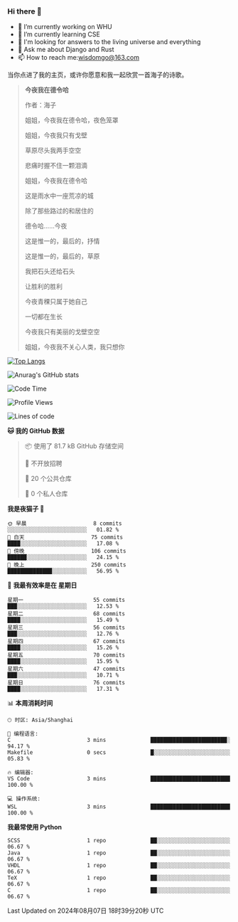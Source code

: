 ### Hi there 👋



- 🔭 I’m currently working on WHU
- 🌱 I’m currently learning CSE
- 🤔 I'm looking for answers to the living universe and everything
- 💬 Ask me about Django and Rust
- 📫 How to reach me:wisdomgo@163.com

当你点进了我的主页，或许你愿意和我一起欣赏一首海子的诗歌。

>**今夜我在德令哈**
>
>作者：海子
>
>姐姐，今夜我在德令哈，夜色笼罩
>
>姐姐，今夜我只有戈壁
>
>草原尽头我两手空空
>
>悲痛时握不住一颗泪滴
>
>姐姐，今夜我在德令哈
>
>这是雨水中一座荒凉的城
>
>除了那些路过的和居住的
>
>德令哈......今夜
>
>这是惟一的，最后的，抒情
>
>这是惟一的，最后的，草原
>
>我把石头还给石头
>
>让胜利的胜利
>
>今夜青稞只属于她自己
>
>一切都在生长
>
>今夜我只有美丽的戈壁空空
>
>姐姐，今夜我不关心人类，我只想你



[![Top Langs](https://github-readme-stats.vercel.app/api/top-langs/?username=wisdomgo&theme=onedark)](https://github.com/anuraghazra/github-readme-stats)

![Anurag's GitHub stats](https://github-readme-stats.vercel.app/api?username=wisdomgo&hide=contribs,stars&theme=synthwave)

<!--START_SECTION:waka-->
![Code Time](http://img.shields.io/badge/Code%20Time-204%20hrs%208%20mins-blue)

![Profile Views](http://img.shields.io/badge/%E4%B8%AA%E4%BA%BA%E8%B5%84%E6%96%99%E8%A7%82%E7%9C%8B%E6%AC%A1%E6%95%B0-0-blue)

![Lines of code](https://img.shields.io/badge/%E4%BB%8E%E3%80%8CHello%20World%E3%80%8D%E8%B5%B7%E6%88%91%E5%B7%B2%E7%BB%8F%E5%86%99%E4%BA%86-635.1%20thousand%20%E8%A1%8C%E4%BB%A3%E7%A0%81-blue)

**🐱 我的 GitHub 数据** 

> 📦  使用了 81.7 kB GitHub 存储空间 
 > 
> 🚫 不开放招聘
 > 
> 📜 20 个公共仓库 
 > 
> 🔑 0 个私人仓库 
 > 
**我是夜猫子 🦉** 

```text
🌞 早晨                     8 commits           ░░░░░░░░░░░░░░░░░░░░░░░░░   01.82 % 
🌆 白天                     75 commits          ████░░░░░░░░░░░░░░░░░░░░░   17.08 % 
🌃 傍晚                     106 commits         ██████░░░░░░░░░░░░░░░░░░░   24.15 % 
🌙 晚上                     250 commits         ██████████████░░░░░░░░░░░   56.95 % 
```
📅 **我最有效率是在 星期日** 

```text
星期一                      55 commits          ███░░░░░░░░░░░░░░░░░░░░░░   12.53 % 
星期二                      68 commits          ████░░░░░░░░░░░░░░░░░░░░░   15.49 % 
星期三                      56 commits          ███░░░░░░░░░░░░░░░░░░░░░░   12.76 % 
星期四                      67 commits          ████░░░░░░░░░░░░░░░░░░░░░   15.26 % 
星期五                      70 commits          ████░░░░░░░░░░░░░░░░░░░░░   15.95 % 
星期六                      47 commits          ███░░░░░░░░░░░░░░░░░░░░░░   10.71 % 
星期日                      76 commits          ████░░░░░░░░░░░░░░░░░░░░░   17.31 % 
```


📊 **本周消耗时间** 

```text
🕑︎ 时区: Asia/Shanghai

💬 编程语言: 
C                        3 mins              ████████████████████████░   94.17 % 
Makefile                 0 secs              █░░░░░░░░░░░░░░░░░░░░░░░░   05.83 % 

🔥 编辑器: 
VS Code                  3 mins              █████████████████████████   100.00 % 

💻 操作系统: 
WSL                      3 mins              █████████████████████████   100.00 % 
```

**我最常使用 Python** 

```text
SCSS                     1 repo              ██░░░░░░░░░░░░░░░░░░░░░░░   06.67 % 
Java                     1 repo              ██░░░░░░░░░░░░░░░░░░░░░░░   06.67 % 
VHDL                     1 repo              ██░░░░░░░░░░░░░░░░░░░░░░░   06.67 % 
TeX                      1 repo              ██░░░░░░░░░░░░░░░░░░░░░░░   06.67 % 
C                        1 repo              ██░░░░░░░░░░░░░░░░░░░░░░░   06.67 % 
```




 Last Updated on 2024年08月07日 18时39分20秒 UTC
<!--END_SECTION:waka-->
